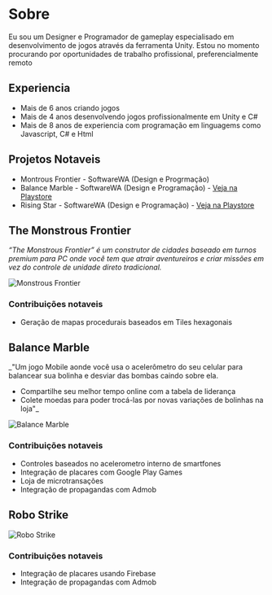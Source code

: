 # Sobre

Eu sou um Designer e  Programador de gameplay especialisado em desenvolvimento de jogos através da ferramenta Unity.
Estou no momento procurando por oportunidades de trabalho profissional, preferencialmente remoto

## Experiencia

- Mais de 6 anos criando jogos
- Mais de 4 anos desenvolvendo jogos profissionalmente em Unity e C#
- Mais de 8 anos de experiencia com programação em linguagems como Javascript, C# e Html

## Projetos Notaveis

- Montrous Frontier - SoftwareWA (Design e Progrmação)
- Balance Marble - SoftwareWA (Design e Programação) - [Veja na Playstore](https://play.google.com/store/apps/details?id=com.SoftwareWA.Game3/)
- Rising Star - SoftwareWA (Design e Programação) - [Veja na Playstore](https://play.google.com/store/apps/details?id=com.SoftwareWaLtda.RisingStar2/)



## The Monstrous Frontier

_“The Monstrous Frontier” é um construtor de cidades baseado em turnos premium para PC onde você tem que atrair aventureiros e criar missões em vez do controle de unidade direto tradicional._

![Monstrous Frontier](/Portfolio-Gustavo-Henrique-Gomes-Pinto/images/MFGif)


### Contribuições notaveis

- Geração de mapas procedurais baseados em Tiles hexagonais



## Balance Marble 

_"Um jogo Mobile aonde você usa o acelerômetro do seu celular para balancear sua bolinha e desviar das bombas caindo sobre ela.
 - Compartilhe seu melhor tempo online com a tabela de liderança
 - Colete moedas para poder trocá-las por novas variações de bolinhas na loja"_

![Balance Marble](/Portfolio-Gustavo-Henrique-Gomes-Pinto/images/Balance)

### Contribuições notaveis
- Controles baseados no acelerometro interno de smartfones
- Integração de placares com Google Play Games
- Loja de microtransações
- Integração de propagandas com Admob

## Robo Strike

![Robo Strike](/Portfolio-Gustavo-Henrique-Gomes-Pinto/images/Robo)

### Contribuições notaveis
- Integração de placares usando Firebase
- Integração de propagandas com Admob
